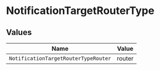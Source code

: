 # NotificationTargetRouterType


## Values

| Name                                 | Value                                |
| ------------------------------------ | ------------------------------------ |
| `NotificationTargetRouterTypeRouter` | router                               |